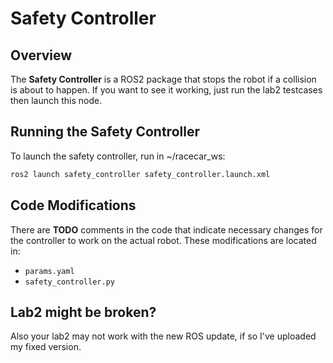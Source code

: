 # Safety Controller

## Overview
The **Safety Controller** is a ROS2 package that stops the robot if a collision is about to happen. If you want to see it working, just run the lab2 testcases then launch this node.

## Running the Safety Controller
To launch the safety controller, run in ~/racecar_ws:
```sh
ros2 launch safety_controller safety_controller.launch.xml
```

## Code Modifications
There are **TODO** comments in the code that indicate necessary changes for the controller to work on the actual robot. These modifications are located in:
- `params.yaml`
- `safety_controller.py`

## Lab2 might be broken?
Also your lab2 may not work with the new ROS update, if so I've uploaded my fixed version. 

